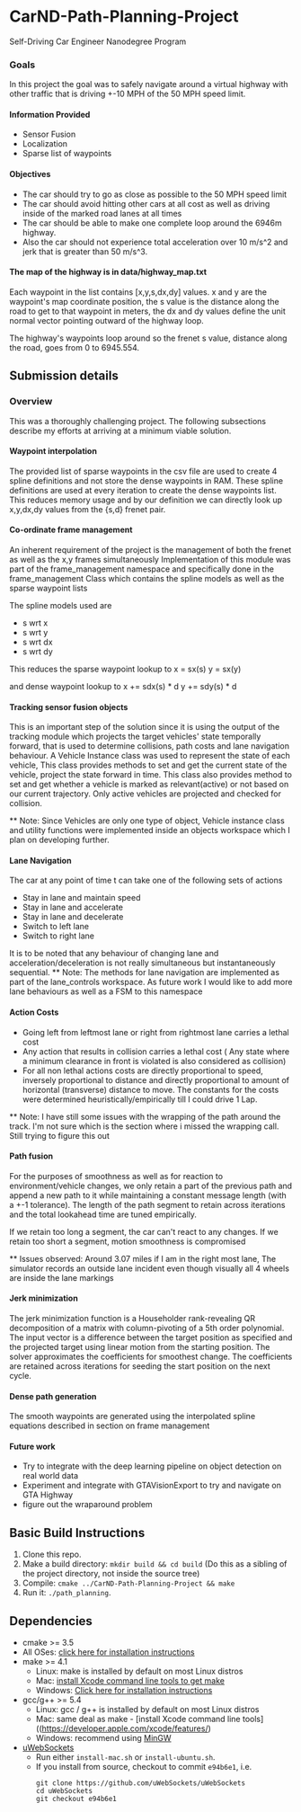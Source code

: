 # CarND-Path-Planning-Project
Self-Driving Car Engineer Nanodegree Program
   

### Goals
In this project the goal was to safely navigate around a virtual highway with other traffic that is driving +-10 MPH of the 50 MPH speed limit. 

#### Information Provided 
* Sensor Fusion
* Localization 
* Sparse list of waypoints

#### Objectives 
* The car should try to go as close as possible to the 50 MPH speed limit 
* The car should avoid hitting other cars at all cost as well as driving inside of the marked road lanes at all times
* The car should be able to make one complete loop around the 6946m highway. 
* Also the car should not experience total acceleration over 10 m/s^2 and jerk that is greater than 50 m/s^3.

#### The map of the highway is in data/highway_map.txt
Each waypoint in the list contains  [x,y,s,dx,dy] values. x and y are the waypoint's map coordinate position, the s value is the distance along the road to get to that waypoint in meters, the dx and dy values define the unit normal vector pointing outward of the highway loop.

The highway's waypoints loop around so the frenet s value, distance along the road, goes from 0 to 6945.554.


## Submission details

### Overview 

This was a thoroughly challenging project. The following subsections describe my efforts at arriving at a minimum viable solution.

#### Waypoint interpolation
The provided list of sparse waypoints in the csv file are used to create 4 spline definitions and not store the dense waypoints in RAM. These spline definitions are used at every iteration to create the dense waypoints list. This reduces memory usage and by our definition we can directly look up x,y,dx,dy values from the {s,d} frenet pair.

#### Co-ordinate frame management
An inherent requirement of the project is the management of both the frenet as well as the x,y frames simultaneously
Implementation of this module was part of the frame_management namespace and specifically done in the frame_management Class
which contains the spline models as well as the sparse waypoint lists

The spline models used are
* s wrt x
* s wrt y
* s wrt dx
* s wrt dy

This reduces the sparse waypoint lookup to 
x = sx(s)
y = sx(y)

and dense waypoint lookup to 
x += sdx(s) * d
y += sdy(s) * d


#### Tracking sensor fusion objects
This is an important step of the solution since it is using the output of the tracking module which projects the target vehicles' state temporally forward, that is used to determine collisions, path costs and lane navigation behaviour. A Vehicle Instance class was used to represent the state of each vehicle, This class provides methods to set and get the current state of the vehicle, project the state forward in time. This class also provides method to set and get whether a vehicle is marked as relevant(active) or not based on our current trajectory. Only active vehicles are projected and checked for collision.

** Note: Since Vehicles are only one type of object, Vehicle instance class and utility functions were implemented inside an objects workspace which I plan on developing further.

#### Lane Navigation
The car at any point of time t can take one of the following sets of actions
* Stay in lane and maintain speed
* Stay in lane and accelerate
* Stay in lane and decelerate
* Switch to left lane
* Switch to right lane

It is to be noted that any behaviour of changing lane and acceleration/deceleration is not really simultaneous but instantaneously sequential. 
** Note: The methods for lane navigation are implemented as part of the lane_controls workspace. As future work I would like to add more lane behaviours as well as a FSM to this namespace


#### Action Costs

* Going left from leftmost lane or right from rightmost lane carries a lethal cost
* Any action that results in collision carries a lethal cost ( Any state where a minimum clearance in front is violated is also considered as collision)
* For all non lethal actions costs are directly proportional to speed, inversely proportional to distance and directly proportional to amount of horizontal (transverse) distance to move. The constants for the costs were determined heuristically/empirically till I could drive 1 Lap. 

** Note: I have still some issues with the wrapping of the path around the track. I'm not sure which is the section where i missed the wrapping call. Still trying to figure this out

#### Path fusion
For the purposes of smoothness as well as for reaction to environment/vehicle changes, we only retain a part of the previous path and append a new path to it while maintaining a constant message length (with a +-1 tolerance). The length of the path segment to retain across iterations and the total lookahead time are tuned empirically.

If we retain too long a segment, the car can't react to any changes. 
If we retain too short a segment, motion smoothness is compromised

** Issues observed: Around 3.07 miles if I am in the right most lane, The simulator records an outside lane incident even though visually all 4 wheels are inside the lane markings


#### Jerk minimization
The jerk minimization function is a Householder rank-revealing QR decomposition of a matrix with column-pivoting of a 5th order polynomial. The input vector is a difference between the target position as specified and the projected target using linear motion from the starting position. The solver approximates the coefficients for smoothest change. The coefficients are retained across iterations for seeding the start position on the next cycle.


#### Dense path generation 
The smooth waypoints are generated using the interpolated spline equations described in section on frame management

#### Future work
* Try to integrate with the deep learning pipeline on object detection on real world data
* Experiment and integrate with GTAVisionExport to try and navigate on GTA Highway 
* figure out the wraparound problem



## Basic Build Instructions

1. Clone this repo.
2. Make a build directory: `mkdir build && cd build` (Do this as a sibling of the project directory, not inside the source tree)
3. Compile: `cmake ../CarND-Path-Planning-Project && make`
4. Run it: `./path_planning`.



## Dependencies

* cmake >= 3.5
 * All OSes: [click here for installation instructions](https://cmake.org/install/)
* make >= 4.1
  * Linux: make is installed by default on most Linux distros
  * Mac: [install Xcode command line tools to get make](https://developer.apple.com/xcode/features/)
  * Windows: [Click here for installation instructions](http://gnuwin32.sourceforge.net/packages/make.htm)
* gcc/g++ >= 5.4
  * Linux: gcc / g++ is installed by default on most Linux distros
  * Mac: same deal as make - [install Xcode command line tools]((https://developer.apple.com/xcode/features/)
  * Windows: recommend using [MinGW](http://www.mingw.org/)
* [uWebSockets](https://github.com/uWebSockets/uWebSockets)
  * Run either `install-mac.sh` or `install-ubuntu.sh`.
  * If you install from source, checkout to commit `e94b6e1`, i.e.
    ```
    git clone https://github.com/uWebSockets/uWebSockets 
    cd uWebSockets
    git checkout e94b6e1
    ```
